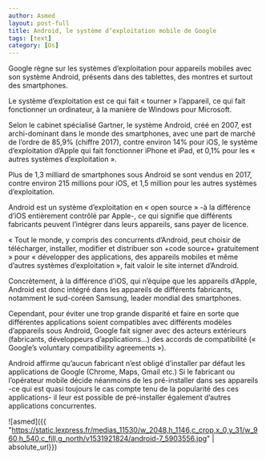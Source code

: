 ```yaml
---
author: Asmed
layout: post-full
title: Android, le système d’exploitation mobile de Google
tags: [text]
category: [Os]
---
```

Google règne sur les systèmes d’exploitation pour appareils mobiles avec son système Android, présents dans des tablettes, des montres et surtout des smartphones.

Le système d’exploitation est ce qui fait « tourner » l’appareil, ce qui fait fonctionner un ordinateur, à la manière de Windows pour Microsoft.

Selon le cabinet spécialisé Gartner, le système Android, créé en 2007, est archi-dominant dans le monde des smartphones, avec une part de marché de l’ordre de 85,9% (chiffre 2017), contre environ 14% pour iOS, le système d’exploitation d’Apple qui fait fonctionner iPhone et iPad, et 0,1% pour les « autres systèmes d’exploitation ».

Plus de 1,3 milliard de smartphones sous Android se sont vendus en 2017, contre environ 215 millions pour iOS, et 1,5 million pour les autres systèmes d’exploitation.

Android est un système d’exploitation en « open source » -à la différence d’iOS entièrement contrôlé par Apple-, ce qui signifie que différents fabricants peuvent l’intégrer dans leurs appareils, sans payer de licence.

« Tout le monde, y compris des concurrents d’Android, peut choisir de télécharger, installer, modifier et distribuer son +code source+ gratuitement » pour « développer des applications, des appareils mobiles et même d’autres systèmes d’exploitation », fait valoir le site internet d’Android.

Concrètement, à la différence d’iOS, qui n’équipe que les appareils d’Apple, Android est donc intégré dans les appareils de différents fabricants, notamment le sud-coréen Samsung, leader mondial des smartphones.

Cependant, pour éviter une trop grande disparité et faire en sorte que différentes applications soient compatibles avec différents modèles d’appareils sous Android, Google fait signer avec des acteurs extérieurs (fabricants, développeurs d’applications…) des accords de compatibilité (« Google’s voluntary compatibility agreements »).

Android affirme qu’aucun fabricant n’est obligé d’installer par défaut les applications de Google (Chrome, Maps, Gmail etc.) Si le fabricant ou l’opérateur mobile décide néanmoins de les pré-installer dans ses appareils -ce qui est quasi toujours le cas compte tenu de la popularité des ces applications- il leur est possible de pré-installer également d’autres applications concurrentes.

![asmed]({{ "https://static.lexpress.fr/medias_11530/w_2048,h_1146,c_crop,x_0,y_31/w_960,h_540,c_fill,g_north/v1531921824/android-7_5903556.jpg" | absolute_url}})

<br>
<https://lnt.ma/android-systeme-dexploitation-mobile-de-google/>


